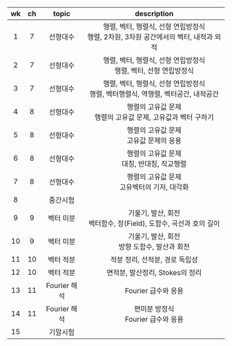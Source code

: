 | wk | ch | topic | description |
|:-----:|:-----:|:-----:|:-----:|
| 1  | 7  | 선형대수  | 행렬, 벡터, 행렬식, 선형 연립방정식<br>행렬, 2차원, 3차원 공간에서의 벡터, 내적과 외적 |
| 2  | 7  | 선형대수  | 행렬, 벡터, 행렬식, 선형 연립방정식<br>행렬, 벡터, 선형 연립방정식 |
| 3  | 7  | 선형대수  | 행렬, 벡터, 행렬식, 선형 연립방정식<br>행렬, 벡터행렬식, 역행렬, 벡터공간, 내적공간 |
| 4  | 8  | 선형대수  | 행렬의 고유값 문제<br>행렬의 고유값 문제, 고유값과 벡터 구하기 |
| 5  | 8  | 선형대수  | 행렬의 고유값 문제<br>고유값 문제의 응용 |
| 6  | 8  | 선형대수  | 행렬의 고유값 문제<br>대칭, 반대칭, 직교행렬 |
| 7  | 8  | 선형대수  | 행렬의 고유값 문제<br>고유벡터의 기저, 대각화 |
| 8  |    | 중간시험 |  |
| 9  | 9  | 벡터 미분 | 기울기, 발산, 회전<br>벡터함수, 장(Field), 도함수, 곡선과 호의 길이 |
| 10 | 9  | 벡터 미분 | 기울기, 발산, 회전<br>방향 도함수, 발산과 회전 |
| 11 | 10 | 벡터 적분 | 적분 정리, 선적분, 경로 독립성 |
| 12 | 10 | 벡터 적분 | 면적분, 발산정리, Stokes의 정리 |
| 13 | 11 | Fourier 해석 | Fourier 급수와 응용 |
| 14 | 11 | Fourier 해석 | 편미분 방정식<br>Fourier 급수와 응용 |
| 15 |    | 기말시험  |   |
